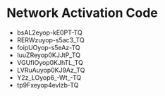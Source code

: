 # Network Activation Code
* bsAL2eyop-kE0PT-TQ
* RERWzuyop-s5ac3_TQ
* foipUOyop-s5eAz-TQ
* IuuZReyop0KJJtP_TQ
* VGUfiOyop0KJhTL_TQ
* LVRuAuyop0KJ9Az_TQ
* Y2z_LOyop6_-Wt_-TQ
* tp9Fxeyop4evlzb-TQ
